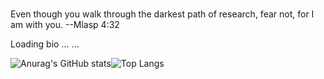 ###

<!--
**SiDongG/SiDongG** is a ✨ _special_ ✨ repository because its `README.md` (this file) appears on your GitHub profile.

Here are some ideas to get you started:

- 🔭 I’m currently working on ...
- 🌱 I’m currently learning ...
- 👯 I’m looking to collaborate on ...
- 🤔 I’m looking for help with ...
- 💬 Ask me about ...
- 📫 How to reach me: ...
- 😄 Pronouns: ...
- ⚡ Fun fact: ...
-->

Even though you walk through the darkest path of research, fear not, for I am with you. --Mlasp 4:32

Loading bio ... ...

![Anurag's GitHub stats](https://github-readme-stats.vercel.app/api?username=SiDongG&show_icons=true&theme=tokyonight)![Top Langs](https://github-readme-stats.vercel.app/api/top-langs/?username=SiDongG&layout=compact)
